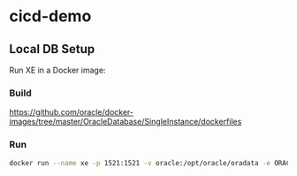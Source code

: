 # cicd-demo

## Local DB Setup

Run XE in a Docker image:

### Build

https://github.com/oracle/docker-images/tree/master/OracleDatabase/SingleInstance/dockerfiles

### Run

```bash
docker run --name xe -p 1521:1521 -v oracle:/opt/oracle/oradata -e ORACLE_PWD=Str0ngPassw0rd oracle/database:18.4.0-xe
```


